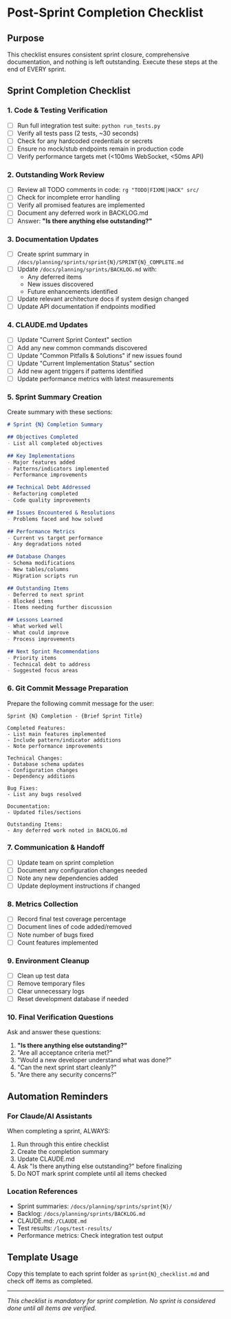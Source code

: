 # Post-Sprint Completion Checklist

## Purpose
This checklist ensures consistent sprint closure, comprehensive documentation, and nothing is left outstanding. Execute these steps at the end of EVERY sprint.

## Sprint Completion Checklist

### 1. Code & Testing Verification
- [ ] Run full integration test suite: `python run_tests.py`
- [ ] Verify all tests pass (2 tests, ~30 seconds)
- [ ] Check for any hardcoded credentials or secrets
- [ ] Ensure no mock/stub endpoints remain in production code
- [ ] Verify performance targets met (<100ms WebSocket, <50ms API)

### 2. Outstanding Work Review
- [ ] Review all TODO comments in code: `rg "TODO|FIXME|HACK" src/`
- [ ] Check for incomplete error handling
- [ ] Verify all promised features are implemented
- [ ] Document any deferred work in BACKLOG.md
- [ ] Answer: **"Is there anything else outstanding?"**

### 3. Documentation Updates
- [ ] Create sprint summary in `/docs/planning/sprints/sprint{N}/SPRINT{N}_COMPLETE.md`
- [ ] Update `/docs/planning/sprints/BACKLOG.md` with:
  - Any deferred items
  - New issues discovered
  - Future enhancements identified
- [ ] Update relevant architecture docs if system design changed
- [ ] Update API documentation if endpoints modified

### 4. CLAUDE.md Updates
- [ ] Update "Current Sprint Context" section
- [ ] Add any new common commands discovered
- [ ] Update "Common Pitfalls & Solutions" if new issues found
- [ ] Update "Current Implementation Status" section
- [ ] Add new agent triggers if patterns identified
- [ ] Update performance metrics with latest measurements

### 5. Sprint Summary Creation
Create summary with these sections:
```markdown
# Sprint {N} Completion Summary

## Objectives Completed
- List all completed objectives

## Key Implementations
- Major features added
- Patterns/indicators implemented
- Performance improvements

## Technical Debt Addressed
- Refactoring completed
- Code quality improvements

## Issues Encountered & Resolutions
- Problems faced and how solved

## Performance Metrics
- Current vs target performance
- Any degradations noted

## Database Changes
- Schema modifications
- New tables/columns
- Migration scripts run

## Outstanding Items
- Deferred to next sprint
- Blocked items
- Items needing further discussion

## Lessons Learned
- What worked well
- What could improve
- Process improvements

## Next Sprint Recommendations
- Priority items
- Technical debt to address
- Suggested focus areas
```

### 6. Git Commit Message Preparation
Prepare the following commit message for the user:
```
Sprint {N} Completion - {Brief Sprint Title}

Completed Features:
- List main features implemented
- Include pattern/indicator additions
- Note performance improvements

Technical Changes:
- Database schema updates
- Configuration changes
- Dependency additions

Bug Fixes:
- List any bugs resolved

Documentation:
- Updated files/sections

Outstanding Items:
- Any deferred work noted in BACKLOG.md
```

### 7. Communication & Handoff
- [ ] Update team on sprint completion
- [ ] Document any configuration changes needed
- [ ] Note any new dependencies added
- [ ] Update deployment instructions if changed

### 8. Metrics Collection
- [ ] Record final test coverage percentage
- [ ] Document lines of code added/removed
- [ ] Note number of bugs fixed
- [ ] Count features implemented

### 9. Environment Cleanup
- [ ] Clean up test data
- [ ] Remove temporary files
- [ ] Clear unnecessary logs
- [ ] Reset development database if needed

### 10. Final Verification Questions
Ask and answer these questions:
1. **"Is there anything else outstanding?"**
2. "Are all acceptance criteria met?"
3. "Would a new developer understand what was done?"
4. "Can the next sprint start cleanly?"
5. "Are there any security concerns?"

## Automation Reminders

### For Claude/AI Assistants
When completing a sprint, ALWAYS:
1. Run through this entire checklist
2. Create the completion summary
3. Update CLAUDE.md
4. Ask "Is there anything else outstanding?" before finalizing
5. Do NOT mark sprint complete until all items checked

### Location References
- Sprint summaries: `/docs/planning/sprints/sprint{N}/`
- Backlog: `/docs/planning/sprints/BACKLOG.md`
- CLAUDE.md: `/CLAUDE.md`
- Test results: `/logs/test-results/`
- Performance metrics: Check integration test output

## Template Usage

Copy this template to each sprint folder as `sprint{N}_checklist.md` and check off items as completed.

---
*This checklist is mandatory for sprint completion. No sprint is considered done until all items are verified.*